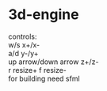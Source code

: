 # 3d-engine
controls:                                                                                                                                                                 
w/s x+/x-                                                                                                                                                                 
a/d y-/y+                                                                                                                                                                 
up arrow/down arrow z+/z-                                                                                                                                                 
r resize+ f resize-                                                                                                                               
for building need sfml

